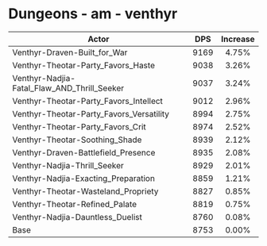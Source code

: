 # Dungeons - am - venthyr
| Actor | DPS | Increase |
|---|:---:|:---:|
|Venthyr-Draven-Built_for_War|9169|4.75%|
|Venthyr-Theotar-Party_Favors_Haste|9038|3.26%|
|Venthyr-Nadjia-Fatal_Flaw_AND_Thrill_Seeker|9037|3.24%|
|Venthyr-Theotar-Party_Favors_Intellect|9012|2.96%|
|Venthyr-Theotar-Party_Favors_Versatility|8994|2.75%|
|Venthyr-Theotar-Party_Favors_Crit|8974|2.52%|
|Venthyr-Theotar-Soothing_Shade|8939|2.12%|
|Venthyr-Draven-Battlefield_Presence|8935|2.08%|
|Venthyr-Nadjia-Thrill_Seeker|8929|2.01%|
|Venthyr-Nadjia-Exacting_Preparation|8859|1.21%|
|Venthyr-Theotar-Wasteland_Propriety|8827|0.85%|
|Venthyr-Theotar-Refined_Palate|8819|0.75%|
|Venthyr-Nadjia-Dauntless_Duelist|8760|0.08%|
|Base|8753|0.00%|

